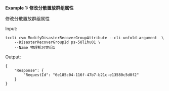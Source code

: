 **Example 1: 修改分散置放群组属性**

修改分散置放群组属性

Input: 

```
tccli cvm ModifyDisasterRecoverGroupAttribute --cli-unfold-argument  \
    --DisasterRecoverGroupId ps-58l1hu01 \
    --Name 物理机容灾组1
```

Output: 
```
{
    "Response": {
        "RequestId": "6e185c04-116f-47b7-b21c-e13580c5d0f2"
    }
}
```

